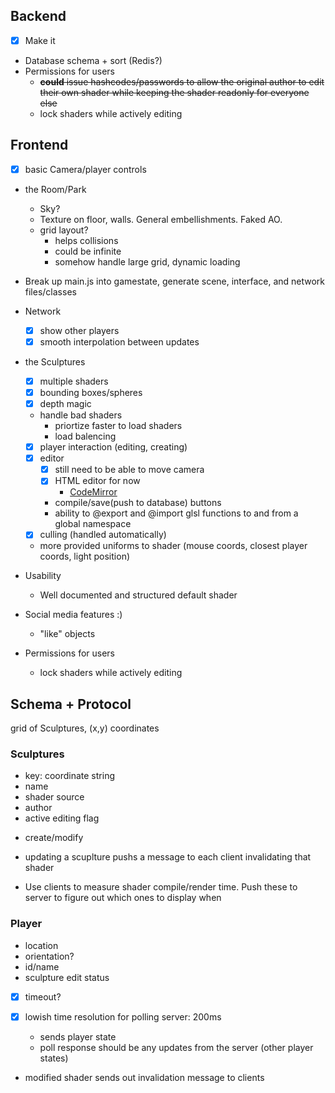 
## Backend
- [x] Make it
- Database schema + sort (Redis?)
- Permissions for users
	- ~~__could__ issue hashcodes/passwords to allow the original author to edit their own shader while keeping the shader readonly for everyone else~~
	- lock shaders while actively editing

## Frontend
- [x] basic Camera/player controls
- the Room/Park
	- Sky?
	- Texture on floor, walls. General embellishments. Faked AO.
	- grid layout?
		 - helps collisions
		 - could be infinite
		 - somehow handle large grid, dynamic loading
- Break up main.js into gamestate, generate scene, interface, and network files/classes

- Network
	- [x] show other players
	- [x] smooth interpolation between updates
- the Sculptures
	- [x] multiple shaders  
	- [x] bounding boxes/spheres
	- [x] depth magic
	- handle bad shaders
		- priortize faster to load shaders
		- load balencing
	- [x] player interaction (editing, creating)
	- [x] editor
		- [x] still need to be able to move camera
		- [x] HTML editor for now
			- [CodeMirror](http://codemirror.net)
		- compile/save(push to database) buttons
		- ability to @export and @import glsl functions to and from a global namespace
	- [x] culling (handled automatically)
	- more provided uniforms to shader (mouse coords, closest player coords, light position)
- Usability
	- Well documented and structured default shader
	
- Social media features  :)
	- "like" objects

- Permissions for users
	- lock shaders while actively editing


## Schema + Protocol

grid of Sculptures, (x,y) coordinates

### Sculptures
- key: coordinate string
- name
- shader source
- author
- active editing flag
+ create/modify
* updating a scuplture pushs a message to each client invalidating that shader
- Use clients to measure shader compile/render time. Push these to server to figure out which ones to display when

### Player
- location 
- orientation?
- id/name
- sculpture edit status
- [x] timeout?

- [x] lowish time resolution for polling server: 200ms
	- sends player state
	- poll response should be any updates from the server (other player states)
- modified shader sends out invalidation message to clients
